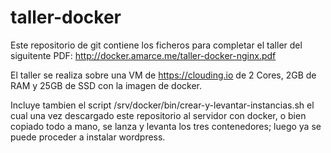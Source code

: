# taller-docker

Este repositorio de git contiene los ficheros para completar el taller del siguitente PDF: http://docker.amarce.me/taller-docker-nginx.pdf

El taller se realiza sobre una VM de https://clouding.io de 2 Cores, 2GB de RAM y 25GB de SSD con la imagen de docker.

Incluye tambien el script /srv/docker/bin/crear-y-levantar-instancias.sh el cual una vez descargado este repositorio al servidor con docker, o bien copiado todo a mano, se lanza y levanta los tres contenedores; luego ya se puede proceder a instalar wordpress.

